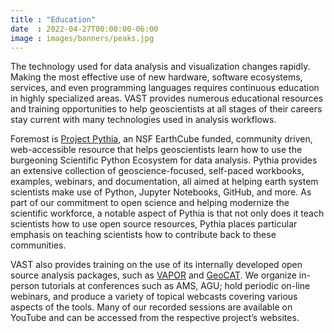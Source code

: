 ```yaml
---
title : "Education"
date  : 2022-04-27T00:00:00-06:00
image : images/banners/peaks.jpg
---
```



The technology used for data analysis and visualization changes
rapidly. Making the most effective use of new hardware, software
ecosystems, services, and even programming languages requires
continuous education in highly specialized areas. VAST provides
numerous educational resources and training opportunities to help
geoscientists at all stages of their careers stay current with many
technologies used in analysis workflows.

Foremost is [Project Pythia](https://projectpythia.org/), an NSF
EarthCube funded, community driven, web-accessible resource that
helps geoscientists learn how to use the burgeoning Scientific
Python Ecosystem for data analysis.  Pythia provides an extensive
collection of geoscience-focused, self-paced workbooks, examples,
webinars, and documentation, all aimed at helping earth system
scientists make use of Python, Jupyter Notebooks, GitHub, and more.
As part of our commitment to open science and helping modernize the
scientific workforce, a notable aspect of Pythia is that not only
does it teach scientists how to use open source resources, Pythia
places particular emphasis on teaching scientists how to contribute
back to these communities.

VAST also provides training on the use of its internally developed
open source analysis packages, such as [VAPOR](https://www.vapor.ucar.edu/) and [GeoCAT](https://geocat.ucar.edu/). We organize
in-person tutorials at conferences such as AMS, AGU; hold periodic
on-line webinars, and produce a variety of topical webcasts covering
various aspects of the tools. Many of our recorded sessions are
available on YouTube and can be accessed from the respective project’s
websites.
